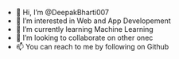 - 👋 Hi, I’m @DeepakBharti007
- 👀 I’m interested in Web and App Developement 
- 🌱 I’m currently learning Machine Learning
- 💞️ I’m looking to collaborate on other onec
- 📫 You can reach to me by following on Github 

<!---
DeepakBharti007/DeepakBharti007 is a ✨ special ✨ repository because its `README.md` (this file) appears on your GitHub profile.
You can click the Preview link to take a look at your changes.
--->
